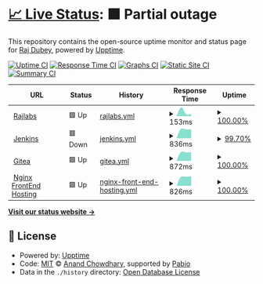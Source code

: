 # [📈 Live Status](https://status.rajlabs.in): <!--live status--> **🟧 Partial outage**

This repository contains the open-source uptime monitor and status page for [Raj Dubey](https://rajlabs.in), powered by [Upptime](https://github.com/upptime/upptime).

[![Uptime CI](https://github.com/authoritydmc/status-uptime/workflows/Uptime%20CI/badge.svg)](https://github.com/authoritydmc/status-uptime/actions?query=workflow%3A%22Uptime+CI%22)
[![Response Time CI](https://github.com/authoritydmc/status-uptime/workflows/Response%20Time%20CI/badge.svg)](https://github.com/authoritydmc/status-uptime/actions?query=workflow%3A%22Response+Time+CI%22)
[![Graphs CI](https://github.com/authoritydmc/status-uptime/workflows/Graphs%20CI/badge.svg)](https://github.com/authoritydmc/status-uptime/actions?query=workflow%3A%22Graphs+CI%22)
[![Static Site CI](https://github.com/authoritydmc/status-uptime/workflows/Static%20Site%20CI/badge.svg)](https://github.com/authoritydmc/status-uptime/actions?query=workflow%3A%22Static+Site+CI%22)
[![Summary CI](https://github.com/authoritydmc/status-uptime/workflows/Summary%20CI/badge.svg)](https://github.com/authoritydmc/status-uptime/actions?query=workflow%3A%22Summary+CI%22)

<!--start: status pages-->
<!-- This summary is generated by Upptime (https://github.com/upptime/upptime) -->
<!-- Do not edit this manually, your changes will be overwritten -->
<!-- prettier-ignore -->
| URL | Status | History | Response Time | Uptime |
| --- | ------ | ------- | ------------- | ------ |
| <img alt="" src="https://icons.duckduckgo.com/ip3/rajlabs.in.ico" height="13"> [Rajlabs](https://rajlabs.in) | 🟩 Up | [rajlabs.yml](https://github.com/authoritydmc/uptime-status/commits/HEAD/history/rajlabs.yml) | <details><summary><img alt="Response time graph" src="./graphs/rajlabs/response-time-week.png" height="20"> 153ms</summary><br><a href="https://status.rajlabs.in/history/rajlabs"><img alt="Response time 153" src="https://img.shields.io/endpoint?url=https%3A%2F%2Fraw.githubusercontent.com%2Fauthoritydmc%2Fuptime-status%2FHEAD%2Fapi%2Frajlabs%2Fresponse-time.json"></a><br><a href="https://status.rajlabs.in/history/rajlabs"><img alt="24-hour response time 153" src="https://img.shields.io/endpoint?url=https%3A%2F%2Fraw.githubusercontent.com%2Fauthoritydmc%2Fuptime-status%2FHEAD%2Fapi%2Frajlabs%2Fresponse-time-day.json"></a><br><a href="https://status.rajlabs.in/history/rajlabs"><img alt="7-day response time 153" src="https://img.shields.io/endpoint?url=https%3A%2F%2Fraw.githubusercontent.com%2Fauthoritydmc%2Fuptime-status%2FHEAD%2Fapi%2Frajlabs%2Fresponse-time-week.json"></a><br><a href="https://status.rajlabs.in/history/rajlabs"><img alt="30-day response time 153" src="https://img.shields.io/endpoint?url=https%3A%2F%2Fraw.githubusercontent.com%2Fauthoritydmc%2Fuptime-status%2FHEAD%2Fapi%2Frajlabs%2Fresponse-time-month.json"></a><br><a href="https://status.rajlabs.in/history/rajlabs"><img alt="1-year response time 153" src="https://img.shields.io/endpoint?url=https%3A%2F%2Fraw.githubusercontent.com%2Fauthoritydmc%2Fuptime-status%2FHEAD%2Fapi%2Frajlabs%2Fresponse-time-year.json"></a></details> | <details><summary><a href="https://status.rajlabs.in/history/rajlabs">100.00%</a></summary><a href="https://status.rajlabs.in/history/rajlabs"><img alt="All-time uptime 100.00%" src="https://img.shields.io/endpoint?url=https%3A%2F%2Fraw.githubusercontent.com%2Fauthoritydmc%2Fuptime-status%2FHEAD%2Fapi%2Frajlabs%2Fuptime.json"></a><br><a href="https://status.rajlabs.in/history/rajlabs"><img alt="24-hour uptime 100.00%" src="https://img.shields.io/endpoint?url=https%3A%2F%2Fraw.githubusercontent.com%2Fauthoritydmc%2Fuptime-status%2FHEAD%2Fapi%2Frajlabs%2Fuptime-day.json"></a><br><a href="https://status.rajlabs.in/history/rajlabs"><img alt="7-day uptime 100.00%" src="https://img.shields.io/endpoint?url=https%3A%2F%2Fraw.githubusercontent.com%2Fauthoritydmc%2Fuptime-status%2FHEAD%2Fapi%2Frajlabs%2Fuptime-week.json"></a><br><a href="https://status.rajlabs.in/history/rajlabs"><img alt="30-day uptime 100.00%" src="https://img.shields.io/endpoint?url=https%3A%2F%2Fraw.githubusercontent.com%2Fauthoritydmc%2Fuptime-status%2FHEAD%2Fapi%2Frajlabs%2Fuptime-month.json"></a><br><a href="https://status.rajlabs.in/history/rajlabs"><img alt="1-year uptime 100.00%" src="https://img.shields.io/endpoint?url=https%3A%2F%2Fraw.githubusercontent.com%2Fauthoritydmc%2Fuptime-status%2FHEAD%2Fapi%2Frajlabs%2Fuptime-year.json"></a></details>
| <img alt="" src="https://icons.duckduckgo.com/ip3/jenkins.rajlabs.in.ico" height="13"> [Jenkins](https://jenkins.rajlabs.in/login) | 🟥 Down | [jenkins.yml](https://github.com/authoritydmc/uptime-status/commits/HEAD/history/jenkins.yml) | <details><summary><img alt="Response time graph" src="./graphs/jenkins/response-time-week.png" height="20"> 836ms</summary><br><a href="https://status.rajlabs.in/history/jenkins"><img alt="Response time 836" src="https://img.shields.io/endpoint?url=https%3A%2F%2Fraw.githubusercontent.com%2Fauthoritydmc%2Fuptime-status%2FHEAD%2Fapi%2Fjenkins%2Fresponse-time.json"></a><br><a href="https://status.rajlabs.in/history/jenkins"><img alt="24-hour response time 836" src="https://img.shields.io/endpoint?url=https%3A%2F%2Fraw.githubusercontent.com%2Fauthoritydmc%2Fuptime-status%2FHEAD%2Fapi%2Fjenkins%2Fresponse-time-day.json"></a><br><a href="https://status.rajlabs.in/history/jenkins"><img alt="7-day response time 836" src="https://img.shields.io/endpoint?url=https%3A%2F%2Fraw.githubusercontent.com%2Fauthoritydmc%2Fuptime-status%2FHEAD%2Fapi%2Fjenkins%2Fresponse-time-week.json"></a><br><a href="https://status.rajlabs.in/history/jenkins"><img alt="30-day response time 836" src="https://img.shields.io/endpoint?url=https%3A%2F%2Fraw.githubusercontent.com%2Fauthoritydmc%2Fuptime-status%2FHEAD%2Fapi%2Fjenkins%2Fresponse-time-month.json"></a><br><a href="https://status.rajlabs.in/history/jenkins"><img alt="1-year response time 836" src="https://img.shields.io/endpoint?url=https%3A%2F%2Fraw.githubusercontent.com%2Fauthoritydmc%2Fuptime-status%2FHEAD%2Fapi%2Fjenkins%2Fresponse-time-year.json"></a></details> | <details><summary><a href="https://status.rajlabs.in/history/jenkins">99.70%</a></summary><a href="https://status.rajlabs.in/history/jenkins"><img alt="All-time uptime 99.70%" src="https://img.shields.io/endpoint?url=https%3A%2F%2Fraw.githubusercontent.com%2Fauthoritydmc%2Fuptime-status%2FHEAD%2Fapi%2Fjenkins%2Fuptime.json"></a><br><a href="https://status.rajlabs.in/history/jenkins"><img alt="24-hour uptime 99.70%" src="https://img.shields.io/endpoint?url=https%3A%2F%2Fraw.githubusercontent.com%2Fauthoritydmc%2Fuptime-status%2FHEAD%2Fapi%2Fjenkins%2Fuptime-day.json"></a><br><a href="https://status.rajlabs.in/history/jenkins"><img alt="7-day uptime 99.70%" src="https://img.shields.io/endpoint?url=https%3A%2F%2Fraw.githubusercontent.com%2Fauthoritydmc%2Fuptime-status%2FHEAD%2Fapi%2Fjenkins%2Fuptime-week.json"></a><br><a href="https://status.rajlabs.in/history/jenkins"><img alt="30-day uptime 99.70%" src="https://img.shields.io/endpoint?url=https%3A%2F%2Fraw.githubusercontent.com%2Fauthoritydmc%2Fuptime-status%2FHEAD%2Fapi%2Fjenkins%2Fuptime-month.json"></a><br><a href="https://status.rajlabs.in/history/jenkins"><img alt="1-year uptime 99.70%" src="https://img.shields.io/endpoint?url=https%3A%2F%2Fraw.githubusercontent.com%2Fauthoritydmc%2Fuptime-status%2FHEAD%2Fapi%2Fjenkins%2Fuptime-year.json"></a></details>
| <img alt="" src="https://icons.duckduckgo.com/ip3/gitea.rajlabs.in.ico" height="13"> [Gitea](https://gitea.rajlabs.in) | 🟩 Up | [gitea.yml](https://github.com/authoritydmc/uptime-status/commits/HEAD/history/gitea.yml) | <details><summary><img alt="Response time graph" src="./graphs/gitea/response-time-week.png" height="20"> 872ms</summary><br><a href="https://status.rajlabs.in/history/gitea"><img alt="Response time 872" src="https://img.shields.io/endpoint?url=https%3A%2F%2Fraw.githubusercontent.com%2Fauthoritydmc%2Fuptime-status%2FHEAD%2Fapi%2Fgitea%2Fresponse-time.json"></a><br><a href="https://status.rajlabs.in/history/gitea"><img alt="24-hour response time 872" src="https://img.shields.io/endpoint?url=https%3A%2F%2Fraw.githubusercontent.com%2Fauthoritydmc%2Fuptime-status%2FHEAD%2Fapi%2Fgitea%2Fresponse-time-day.json"></a><br><a href="https://status.rajlabs.in/history/gitea"><img alt="7-day response time 872" src="https://img.shields.io/endpoint?url=https%3A%2F%2Fraw.githubusercontent.com%2Fauthoritydmc%2Fuptime-status%2FHEAD%2Fapi%2Fgitea%2Fresponse-time-week.json"></a><br><a href="https://status.rajlabs.in/history/gitea"><img alt="30-day response time 872" src="https://img.shields.io/endpoint?url=https%3A%2F%2Fraw.githubusercontent.com%2Fauthoritydmc%2Fuptime-status%2FHEAD%2Fapi%2Fgitea%2Fresponse-time-month.json"></a><br><a href="https://status.rajlabs.in/history/gitea"><img alt="1-year response time 872" src="https://img.shields.io/endpoint?url=https%3A%2F%2Fraw.githubusercontent.com%2Fauthoritydmc%2Fuptime-status%2FHEAD%2Fapi%2Fgitea%2Fresponse-time-year.json"></a></details> | <details><summary><a href="https://status.rajlabs.in/history/gitea">100.00%</a></summary><a href="https://status.rajlabs.in/history/gitea"><img alt="All-time uptime 100.00%" src="https://img.shields.io/endpoint?url=https%3A%2F%2Fraw.githubusercontent.com%2Fauthoritydmc%2Fuptime-status%2FHEAD%2Fapi%2Fgitea%2Fuptime.json"></a><br><a href="https://status.rajlabs.in/history/gitea"><img alt="24-hour uptime 100.00%" src="https://img.shields.io/endpoint?url=https%3A%2F%2Fraw.githubusercontent.com%2Fauthoritydmc%2Fuptime-status%2FHEAD%2Fapi%2Fgitea%2Fuptime-day.json"></a><br><a href="https://status.rajlabs.in/history/gitea"><img alt="7-day uptime 100.00%" src="https://img.shields.io/endpoint?url=https%3A%2F%2Fraw.githubusercontent.com%2Fauthoritydmc%2Fuptime-status%2FHEAD%2Fapi%2Fgitea%2Fuptime-week.json"></a><br><a href="https://status.rajlabs.in/history/gitea"><img alt="30-day uptime 100.00%" src="https://img.shields.io/endpoint?url=https%3A%2F%2Fraw.githubusercontent.com%2Fauthoritydmc%2Fuptime-status%2FHEAD%2Fapi%2Fgitea%2Fuptime-month.json"></a><br><a href="https://status.rajlabs.in/history/gitea"><img alt="1-year uptime 100.00%" src="https://img.shields.io/endpoint?url=https%3A%2F%2Fraw.githubusercontent.com%2Fauthoritydmc%2Fuptime-status%2FHEAD%2Fapi%2Fgitea%2Fuptime-year.json"></a></details>
| <img alt="" src="https://icons.duckduckgo.com/ip3/sites.rajlabs.in.ico" height="13"> [Nginx FrontEnd Hosting](https://sites.rajlabs.in/) | 🟩 Up | [nginx-front-end-hosting.yml](https://github.com/authoritydmc/uptime-status/commits/HEAD/history/nginx-front-end-hosting.yml) | <details><summary><img alt="Response time graph" src="./graphs/nginx-front-end-hosting/response-time-week.png" height="20"> 826ms</summary><br><a href="https://status.rajlabs.in/history/nginx-front-end-hosting"><img alt="Response time 826" src="https://img.shields.io/endpoint?url=https%3A%2F%2Fraw.githubusercontent.com%2Fauthoritydmc%2Fuptime-status%2FHEAD%2Fapi%2Fnginx-front-end-hosting%2Fresponse-time.json"></a><br><a href="https://status.rajlabs.in/history/nginx-front-end-hosting"><img alt="24-hour response time 826" src="https://img.shields.io/endpoint?url=https%3A%2F%2Fraw.githubusercontent.com%2Fauthoritydmc%2Fuptime-status%2FHEAD%2Fapi%2Fnginx-front-end-hosting%2Fresponse-time-day.json"></a><br><a href="https://status.rajlabs.in/history/nginx-front-end-hosting"><img alt="7-day response time 826" src="https://img.shields.io/endpoint?url=https%3A%2F%2Fraw.githubusercontent.com%2Fauthoritydmc%2Fuptime-status%2FHEAD%2Fapi%2Fnginx-front-end-hosting%2Fresponse-time-week.json"></a><br><a href="https://status.rajlabs.in/history/nginx-front-end-hosting"><img alt="30-day response time 826" src="https://img.shields.io/endpoint?url=https%3A%2F%2Fraw.githubusercontent.com%2Fauthoritydmc%2Fuptime-status%2FHEAD%2Fapi%2Fnginx-front-end-hosting%2Fresponse-time-month.json"></a><br><a href="https://status.rajlabs.in/history/nginx-front-end-hosting"><img alt="1-year response time 826" src="https://img.shields.io/endpoint?url=https%3A%2F%2Fraw.githubusercontent.com%2Fauthoritydmc%2Fuptime-status%2FHEAD%2Fapi%2Fnginx-front-end-hosting%2Fresponse-time-year.json"></a></details> | <details><summary><a href="https://status.rajlabs.in/history/nginx-front-end-hosting">100.00%</a></summary><a href="https://status.rajlabs.in/history/nginx-front-end-hosting"><img alt="All-time uptime 100.00%" src="https://img.shields.io/endpoint?url=https%3A%2F%2Fraw.githubusercontent.com%2Fauthoritydmc%2Fuptime-status%2FHEAD%2Fapi%2Fnginx-front-end-hosting%2Fuptime.json"></a><br><a href="https://status.rajlabs.in/history/nginx-front-end-hosting"><img alt="24-hour uptime 100.00%" src="https://img.shields.io/endpoint?url=https%3A%2F%2Fraw.githubusercontent.com%2Fauthoritydmc%2Fuptime-status%2FHEAD%2Fapi%2Fnginx-front-end-hosting%2Fuptime-day.json"></a><br><a href="https://status.rajlabs.in/history/nginx-front-end-hosting"><img alt="7-day uptime 100.00%" src="https://img.shields.io/endpoint?url=https%3A%2F%2Fraw.githubusercontent.com%2Fauthoritydmc%2Fuptime-status%2FHEAD%2Fapi%2Fnginx-front-end-hosting%2Fuptime-week.json"></a><br><a href="https://status.rajlabs.in/history/nginx-front-end-hosting"><img alt="30-day uptime 100.00%" src="https://img.shields.io/endpoint?url=https%3A%2F%2Fraw.githubusercontent.com%2Fauthoritydmc%2Fuptime-status%2FHEAD%2Fapi%2Fnginx-front-end-hosting%2Fuptime-month.json"></a><br><a href="https://status.rajlabs.in/history/nginx-front-end-hosting"><img alt="1-year uptime 100.00%" src="https://img.shields.io/endpoint?url=https%3A%2F%2Fraw.githubusercontent.com%2Fauthoritydmc%2Fuptime-status%2FHEAD%2Fapi%2Fnginx-front-end-hosting%2Fuptime-year.json"></a></details>

<!--end: status pages-->

[**Visit our status website →**](https://status.rajlabs.in)

## 📄 License

- Powered by: [Upptime](https://github.com/upptime/upptime)
- Code: [MIT](./LICENSE) © [Anand Chowdhary](https://anandchowdhary.com), supported by [Pabio](https://pabio.com)
- Data in the `./history` directory: [Open Database License](https://opendatacommons.org/licenses/odbl/1-0/)
